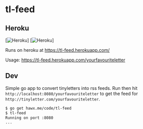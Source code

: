 # tl-feed

## Heroku

[![Heroku](https://herok-badges.herokuapp.com/?app=tl-feed)] [![Heroku](http://heroku-badges.herokuapp.com/?app=tl-feed&root=health)]


Runs on heroku at https://tl-feed.herokuapp.com/

Usage: https://tl-feed.herokuapp.com/yourfavouriteletter

## Dev

Simple go app to convert tinyletters into rss feeds. Run then hit
`http://localhost:8080/yourfavouriteletter` to get the feed for
`http://tinyletter.com/yourfavouriteletter`.

``` bash
$ go get hawx.me/code/tl-feed
$ tl-feed
Running on port :8080
...
```

